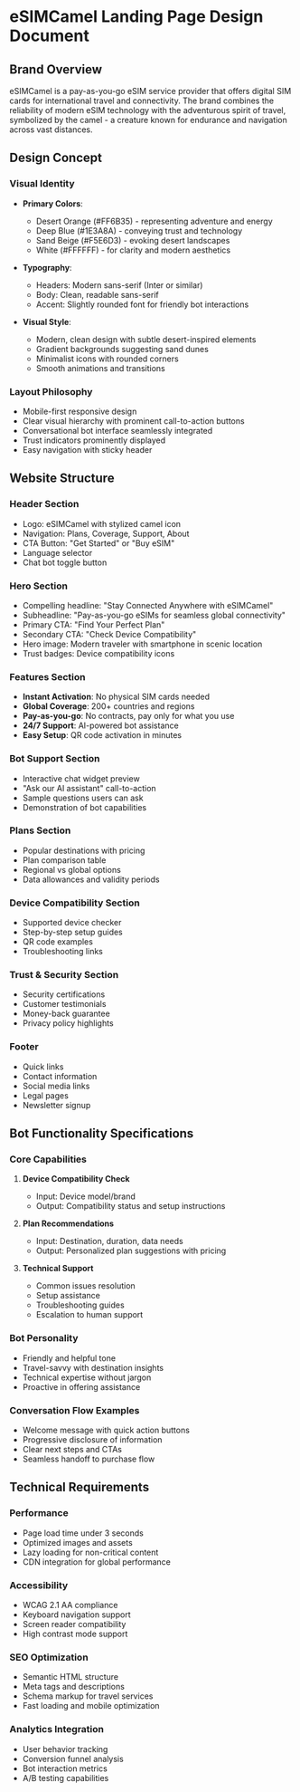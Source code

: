 # eSIMCamel Landing Page Design Document

## Brand Overview

eSIMCamel is a pay-as-you-go eSIM service provider that offers digital SIM cards for international travel and connectivity. The brand combines the reliability of modern eSIM technology with the adventurous spirit of travel, symbolized by the camel - a creature known for endurance and navigation across vast distances.

## Design Concept

### Visual Identity
- **Primary Colors**: 
  - Desert Orange (#FF6B35) - representing adventure and energy
  - Deep Blue (#1E3A8A) - conveying trust and technology
  - Sand Beige (#F5E6D3) - evoking desert landscapes
  - White (#FFFFFF) - for clarity and modern aesthetics

- **Typography**: 
  - Headers: Modern sans-serif (Inter or similar)
  - Body: Clean, readable sans-serif
  - Accent: Slightly rounded font for friendly bot interactions

- **Visual Style**: 
  - Modern, clean design with subtle desert-inspired elements
  - Gradient backgrounds suggesting sand dunes
  - Minimalist icons with rounded corners
  - Smooth animations and transitions

### Layout Philosophy
- Mobile-first responsive design
- Clear visual hierarchy with prominent call-to-action buttons
- Conversational bot interface seamlessly integrated
- Trust indicators prominently displayed
- Easy navigation with sticky header

## Website Structure

### Header Section
- Logo: eSIMCamel with stylized camel icon
- Navigation: Plans, Coverage, Support, About
- CTA Button: "Get Started" or "Buy eSIM"
- Language selector
- Chat bot toggle button

### Hero Section
- Compelling headline: "Stay Connected Anywhere with eSIMCamel"
- Subheadline: "Pay-as-you-go eSIMs for seamless global connectivity"
- Primary CTA: "Find Your Perfect Plan"
- Secondary CTA: "Check Device Compatibility"
- Hero image: Modern traveler with smartphone in scenic location
- Trust badges: Device compatibility icons

### Features Section
- **Instant Activation**: No physical SIM cards needed
- **Global Coverage**: 200+ countries and regions
- **Pay-as-you-go**: No contracts, pay only for what you use
- **24/7 Support**: AI-powered bot assistance
- **Easy Setup**: QR code activation in minutes

### Bot Support Section
- Interactive chat widget preview
- "Ask our AI assistant" call-to-action
- Sample questions users can ask
- Demonstration of bot capabilities

### Plans Section
- Popular destinations with pricing
- Plan comparison table
- Regional vs global options
- Data allowances and validity periods

### Device Compatibility Section
- Supported device checker
- Step-by-step setup guides
- QR code examples
- Troubleshooting links

### Trust & Security Section
- Security certifications
- Customer testimonials
- Money-back guarantee
- Privacy policy highlights

### Footer
- Quick links
- Contact information
- Social media links
- Legal pages
- Newsletter signup

## Bot Functionality Specifications

### Core Capabilities
1. **Device Compatibility Check**
   - Input: Device model/brand
   - Output: Compatibility status and setup instructions

2. **Plan Recommendations**
   - Input: Destination, duration, data needs
   - Output: Personalized plan suggestions with pricing

3. **Technical Support**
   - Common issues resolution
   - Setup assistance
   - Troubleshooting guides
   - Escalation to human support

### Bot Personality
- Friendly and helpful tone
- Travel-savvy with destination insights
- Technical expertise without jargon
- Proactive in offering assistance

### Conversation Flow Examples
- Welcome message with quick action buttons
- Progressive disclosure of information
- Clear next steps and CTAs
- Seamless handoff to purchase flow

## Technical Requirements

### Performance
- Page load time under 3 seconds
- Optimized images and assets
- Lazy loading for non-critical content
- CDN integration for global performance

### Accessibility
- WCAG 2.1 AA compliance
- Keyboard navigation support
- Screen reader compatibility
- High contrast mode support

### SEO Optimization
- Semantic HTML structure
- Meta tags and descriptions
- Schema markup for travel services
- Fast loading and mobile optimization

### Analytics Integration
- User behavior tracking
- Conversion funnel analysis
- Bot interaction metrics
- A/B testing capabilities

